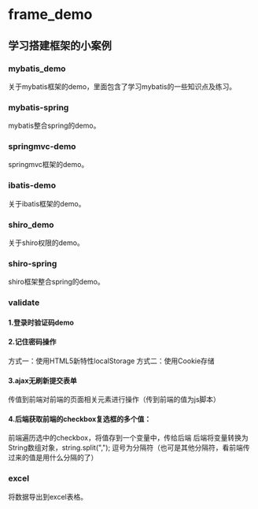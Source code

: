 # frame_demo
## 学习搭建框架的小案例
### mybatis_demo
关于mybatis框架的demo，里面包含了学习mybatis的一些知识点及练习。
### mybatis-spring
mybatis整合spring的demo。
### springmvc-demo
springmvc框架的demo。
### ibatis-demo
关于ibatis框架的demo。
### shiro_demo
关于shiro权限的demo。
### shiro-spring
shiro框架整合spring的demo。
### validate
#### 1.登录时验证码demo
#### 2.记住密码操作 
方式一：使用HTML5新特性localStorage
方式二：使用Cookie存储
#### 3.ajax无刷新提交表单
传值到前端对前端的页面相关元素进行操作（传到前端的值为js脚本）
#### 4.后端获取前端的checkbox复选框的多个值：
前端遍历选中的checkbox，将值存到一个变量中，传给后端
后端将变量转换为String数组对象，string.split(","); 逗号为分隔符（也可是其他分隔符，看前端传过来的值是用什么分隔的了）
### excel
将数据导出到excel表格。
